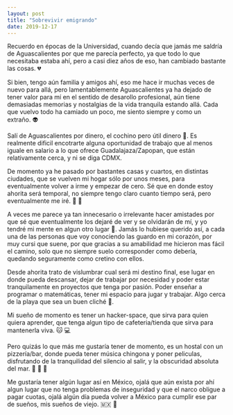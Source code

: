 ```yaml
---
layout: post
title: "Sobrevivir emigrando"
date: 2019-12-17
---
```


Recuerdo en épocas de la Universidad, cuando decía que jamás me saldría de Aguascalientes por que me parecía perfecto, ya que todo lo que necesitaba estaba ahí, pero a casi diez años de eso, han cambiado bastante las cosas. :broken_heart:

Si bien, tengo aún familia y amigos ahí, eso me hace ir muchas veces de nuevo para allá, pero lamentablemente Aguascalientes ya ha dejado de tener valor para mí en el sentido de desarollo profesional, aún tiene demasiadas memorias y nostalgias de la vida tranquila estando allá. Cada que vuelvo todo ha camiado un poco, me siento siempre y como un extraño. :alien:

Salí de Aguascalientes por dinero, el cochino pero útil dinero :money_with_wings:. Es realmente dificil encotrarte alguna oportunidad de trabajo que al menos iguale en salario a lo que ofrece Guadalajaza/Zapopan, que están relativamente cerca, y ni se diga CDMX.

De momento ya he pasado por bastantes casas y cuartos, en distintas ciudades, que se vuelven mi hogar sólo por unos meses, para eventualmente volver a irme y empezar de cero. Sé que en donde estoy ahorita será temporal, no siempre tengo claro cuanto tiempo será, pero eventualmente me iré. :runner: :dash:

A veces me parece ya tan innecesario o irrelevante hacer amistades por que sé que eventualmente los dejaré de ver y se olvidarán de mí, y yo tendré mi mente en algun otro lugar :paw_prints:. Jamás lo hubiese querido así, a cada una de las personas que voy conociendo las guardo en mi corazón, por muy cursi que suene, por que gracias a su amabilidad me hicieron mas fácil el camino, solo que no siempre suelo corresponder como debería, quedando seguramente como cretino con ellos.

Desde ahorita trato de vislumbrar cual será mi destino final, ese lugar en donde pueda descansar, dejar de trabajar por necesidad y poder estar tranquilamente en proyectos que tenga por pasión. Poder enseñar a programar o matemáticas, tener mi espacio para jugar y trabajar. Algo cerca de la playa que sea un buen cliché :palm_tree:.

Mi sueño de momento es tener un hacker-space, que sirva para quien quiera aprender, que tenga algun tipo de cafeteria/tienda que sirva para mantenerla viva. :cat: :computer:

Pero quizás lo que más me gustaría tener de momento, es un hostal con un pizzería/bar, donde pueda tener música chingona y poner peliculas, disfrutando de la tranquilidad del silencio al salir, y la obscuridad absoluta del mar. :pizza: :beer: :movie_camera:

Me gustaría tener algún lugar así en México, ojalá que aún exista por ahí algun lugar que no tenga problemas de inseguridad y que el narco obligue a pagar cuotas, ojalá algún día pueda volver a México para cumplir ese par de sueños, mis sueños de viejo. :mexico: :older_man: